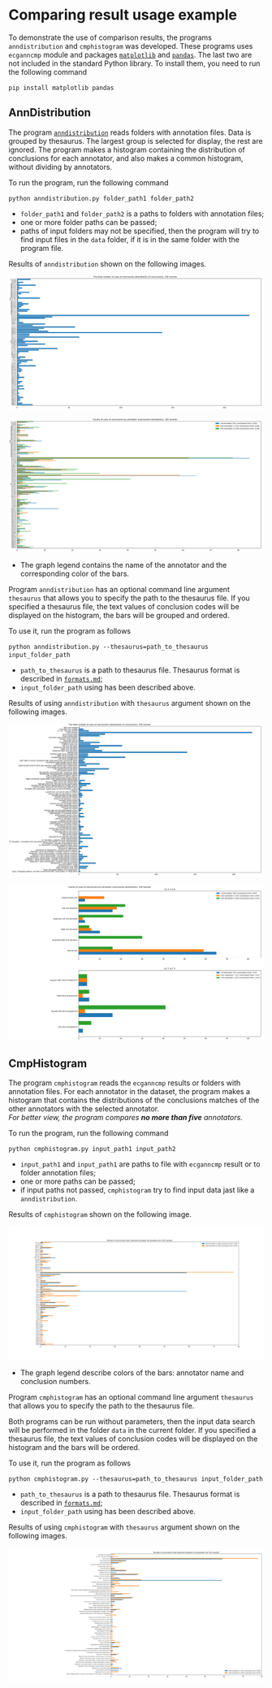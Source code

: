 # Comparing result usage example

To demonstrate the use of comparison results, the programs `anndistribution` and `cmphistogram` was developed.
These programs uses `ecganncmp` module and packages [`matplotlib`](https://matplotlib.org/) and [`pandas`](https://pandas.pydata.org/).
The last two are not included in the standard Python library. 
To install them, you need to run the following command

    pip install matplotlib pandas

## AnnDistribution

The program [`anndistribution`](../utils/anndistribution.py) reads folders with annotation files. 
Data is grouped by thesaurus. The largest group is selected for display, the rest are ignored.
The program makes a histogram containing the distribution of conclusions for each annotator, and also makes a common histogram, without dividing by annotators.

To run the program, run the following command

    python anndistribution.py folder_path1 folder_path2

- `folder_path1` and `folder_path2` is a paths to folders with annotation files;
- one or more folder paths can be passed;
- paths of input folders may not be specified, then the program will try to find input files in the `data` folder, if it is in the same folder with the program file.

Results of `anndistribution` shown on the following images.  

![Common histogram](./images/common_histogram.png)

![Conclusions distribution](./images/conclusions_distribution.png)

- The graph legend contains the name of the annotator and the corresponding color of the bars.

Program `anndistribution` has an optional command line argument `thesaurus` that allows you to specify the path to the thesaurus file. 
If you specified a thesaurus file, the text values of conclusion codes will be displayed on the histogram, the bars will be grouped and ordered.

To use it, run the program as follows

    python anndistribution.py --thesaurus=path_to_thesaurus input_folder_path

- `path_to_thesaurus` is a path to thesaurus file. Thesaurus format is described in [`formats.md`](./formats.md);
- `input_folder_path` using has been described above.

Results of using `anndistribution` with `thesaurus` argument shown on the following images.

![Common histogram with thesaurus](./images/common_histogram_thesaurus.png)

![Grouped histogram bars](./images/grouped_distribution.png)
    

## CmpHistogram

The program `cmphistogram` reads the `ecganncmp` results or folders with annotation files. For each annotator in the dataset, the program makes a histogram that contains the distributions of the conclusions matches of the other annotators with the selected annotator.  
_For better view, the program compares **no more than five** annotators._

To run the program, run the following command

    python cmphistogram.py input_path1 input_path2

- `input_path1` and `input_path1` are paths to file with `ecganncmp` result or to folder annotation files;
- one or more paths can be passed;
- if input paths not passed, `cmphistogram` try to find input data jast like a `anndistribution`.

Results of `cmphistogram` shown on the following image.

![Matches distribution](./images/cmphistogram.png)

- The graph legend describe colors of the bars: annotator name and conclusion numbers.

Program `cmphistogram` has an optional command line argument `thesaurus` that allows you to specify the path to the thesaurus file.

Both programs can be run without parameters, then the input data search will be performed in the folder `data` in the current folder. 
If you specified a thesaurus file, the text values of conclusion codes will be displayed on the histogram and the bars will be ordered.

To use it, run the program as follows

    python cmphistogram.py --thesaurus=path_to_thesaurus input_folder_path

- `path_to_thesaurus` is a path to thesaurus file. Thesaurus format is described in [`formats.md`](./formats.md);
- `input_folder_path` using has been described above.

Results of using `cmphistogram` with `thesaurus` argument shown on the following images.

![Matches distribution with thesaurus](./images/cmphistogram_thesaurus.png)
